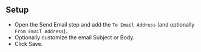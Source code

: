 ## Setup
- Open the Send Email step and add the `To Email Address` (and optionally `From Email Address`).
- Optionally customize the email Subject or Body.
- Click Save.

